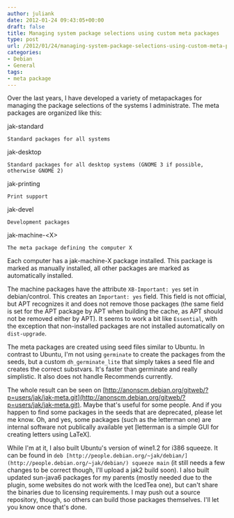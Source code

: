 ```yaml
---
author: juliank
date: 2012-01-24 09:43:05+00:00
draft: false
title: Managing system package selections using custom meta packages
type: post
url: /2012/01/24/managing-system-package-selections-using-custom-meta-packages/
categories:
- Debian
- General
tags:
- meta package
---
```


Over the last years, I have developed a variety of metapackages for managing the package selections of the systems I administrate. The meta packages are organized like this:




jak-standard

    Standard packages for all systems

jak-desktop

    Standard packages for all desktop systems (GNOME 3 if possible, otherwise GNOME 2)

jak-printing

    Print support

jak-devel

    Development packages

jak-machine-&lt;X&gt;

    The meta package defining the computer X



Each computer has a jak-machine-X package installed. This package is marked as manually installed, all other packages are marked as automatically installed. 

The machine packages have the attribute `XB-Important: yes` set in debian/control. This creates an `Important: yes` field. This field is not official, but APT recognizes it and does not remove those packages (the same field is set for the APT package by APT when building the cache, as APT should not be removed either by APT). It seems to work a bit like `Essential`, with the exception that non-installed packages are not installed automatically on `dist-upgrade`.

The meta packages are created using seed files similar to Ubuntu. In contrast to Ubuntu, I'm not using `germinate` to create the packages from the seeds, but a custom `dh_germinate_lite` that simply takes a seed file and creates the correct substvars. It's faster than germinate and really simplistic. It also does not handle Recommends currently.

The whole result can be seen on [http://anonscm.debian.org/gitweb/?p=users/jak/jak-meta.git](http://anonscm.debian.org/gitweb/?p=users/jak/jak-meta.git). Maybe that's useful for some people. And if you happen to find some packages in the seeds that are deprecated, please let me know. Oh, and yes, some packages (such as the letterman one) are internal software not publically available yet [letterman is a simple GUI for creating letters using LaTeX].

While I'm at it, I also built Ubuntu's version of wine1.2 for i386 squeeze. It can be found in
`deb [http://people.debian.org/~jak/debian/](http://people.debian.org/~jak/debian/) squeeze main` (it still needs a few changes to be correct though, I'll upload a jak2 build soon). I also built updated sun-java6 packages for my parents (mostly needed due to the plugin, some websites do not work with the IcedTea one), but can't share the binaries due to licensing requirements. I may push out a source repository, though, so others can build those packages themselves. I'll let you know once that's done.
